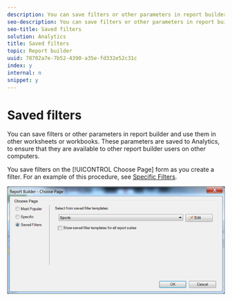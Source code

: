 ```yaml
---
description: You can save filters or other parameters in report builder and use them in other worksheets or workbooks. These parameters are saved to Analytics, to ensure that they are available to other report builder users on other computers.
seo-description: You can save filters or other parameters in report builder and use them in other worksheets or workbooks. These parameters are saved to Analytics, to ensure that they are available to other report builder users on other computers.
seo-title: Saved filters
solution: Analytics
title: Saved filters
topic: Report builder
uuid: 78702a7e-7b52-4390-a35e-fd332e52c31c
index: y
internal: n
snippet: y
---
```


# Saved filters

You can save filters or other parameters in report builder and use them in other worksheets or workbooks. These parameters are saved to Analytics, to ensure that they are available to other report builder users on other computers.

You save filters on the [!UICONTROL Choose Page] form as you create a filter. For an example of this procedure, see [Specific Filters](../../../../analyze/report-builder/layout/c-filter-dimensions/t-specific-filters.md#task_AD91873FD9FF4399A62EAB495DFFA12C).

![](assets/choose_page_saved.png)

